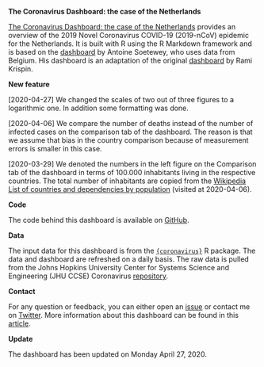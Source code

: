 
<!-- README.md is generated from README.Rmd. Please edit that file -->

**The Coronavirus Dashboard: the case of the Netherlands**

[The Coronavirus Dashboard: the case of the
Netherlands](https://pietstam.nl/coronavirus_dashboard/) provides an
overview of the 2019 Novel Coronavirus COVID-19 (2019-nCoV) epidemic for
the Netherlands. It is built with R using the R Markdown framework and
is based on the
[dashboard](https://www.antoinesoetewey.com/files/coronavirus-dashboard.html)
by Antoine Soetewey, who uses data from Belgium. His dashboard is an
adaptation of the original
[dashboard](https://ramikrispin.github.io/coronavirus_dashboard/) by
Rami Krispin.

**New feature**

\[2020-04-27\] We changed the scales of two out of three figures to a
logarithmic one. In addition some formatting was done.

\[2020-04-06\] We compare the number of deaths instead of the number of
infected cases on the comparison tab of the dashboard. The reason is
that we assume that bias in the country comparison because of
measurement errors is smaller in this case.

\[2020-03-29\] We denoted the numbers in the left figure on the
Comparison tab of the dashboard in terms of 100.000 inhabitants living
in the respective countries. The total number of inhabitants are copied
from the [Wikipedia](https://en.wikipedia.org/wiki/Main_Page) [List of
countries and dependencies by
population](https://en.wikipedia.org/wiki/List_of_countries_and_dependencies_by_population)
(visited at 2020-04-06).

**Code**

The code behind this dashboard is available on
[GitHub](https://github.com/pjastam/coronavirus_dashboard).

**Data**

The input data for this dashboard is from the
[`{coronavirus}`](https://github.com/RamiKrispin/coronavirus) R package.
The data and dashboard are refreshed on a daily basis. The raw data is
pulled from the Johns Hopkins University Center for Systems Science and
Engineering (JHU CCSE) Coronavirus
[repository](https://github.com/RamiKrispin/coronavirus-csv).

**Contact**

For any question or feedback, you can either open an
<a href="https://github.com/pjastam/coronavirus_dashboard/issues">issue</a>
or contact me on <a href="https://twitter.com/pjastam">Twitter</a>. More
information about this dashboard can be found in this
[article](https://www.statsandr.com/blog/how-to-create-a-simple-coronavirus-dashboard-specific-to-your-country-in-r/).

**Update**

The dashboard has been updated on Monday April 27, 2020.
